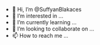 - 👋 Hi, I’m @SuffyanBlakaces
- 👀 I’m interested in ...
- 🌱 I’m currently learning ...
- 💞️ I’m looking to collaborate on ...
- 📫 How to reach me ...

<!---
SuffyanBlakaces/SuffyanBlakaces is a ✨ special ✨ repository because its `README.md` (this file) appears on your GitHub profile.
You can click the Preview link to take a look at your changes.
--->
